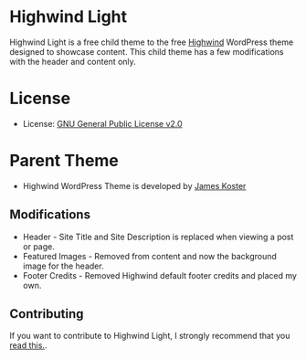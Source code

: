 # Highwind Light

Highwind Light is a free child theme to the free [Highwind](https://github.com/jameskoster/highwind) WordPress theme designed to showcase content. This child theme has a few modifications with the header and content only.

# License

* License: [GNU General Public License v2.0](http://www.gnu.org/licenses/gpl-2.0.html)

# Parent Theme

* Highwind WordPress Theme is developed by [James Koster](http://jameskoster.co.uk/highwind/)

## Modifications
* Header - Site Title and Site Description is replaced when viewing a post or page.
* Featured Images - Removed from content and now the background image for the header.
* Footer Credits - Removed Highwind default footer credits and placed my own.

## Contributing
If you want to contribute to Highwind Light, I strongly recommend that you [read this.](https://github.com/seb86/highwind-light/blob/master/CONTRIBUTING.md).
